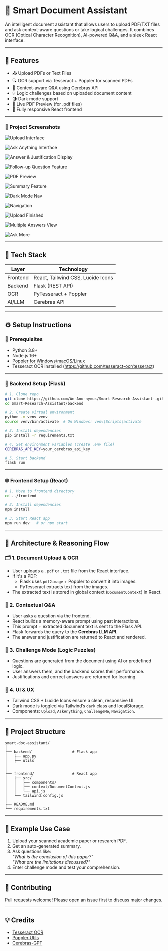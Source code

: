 # 🧠 Smart Document Assistant

An intelligent document assistant that allows users to upload PDF/TXT files and ask context-aware questions or take logical challenges. It combines OCR (Optical Character Recognition), AI-powered Q&A, and a sleek React interface.

---

## 🚀 Features

- 📤 Upload PDFs or Text Files
- 🔍 OCR support via Tesseract + Poppler for scanned PDFs
- 🧠 Context-aware Q&A using Cerebras API
- 💡 Logic challenges based on uploaded document content
- 🌗 Dark mode support
- 📄 Live PDF Preview (for .pdf files)
- 🧭 Fully responsive React frontend

---
### 📸 Project Screenshots

![Upload Interface](https://github.com/An-Ano-nymus/Smart-Research-Assistant-/blob/main/IMAGES%20OF%20PROJECT/Screenshot%202025-06-21%20234259.png?raw=true)

![Ask Anything Interface](https://github.com/An-Ano-nymus/Smart-Research-Assistant-/blob/main/IMAGES%20OF%20PROJECT/Screenshot%202025-06-21%20234334.png?raw=true)

![Answer & Justification Display](https://github.com/An-Ano-nymus/Smart-Research-Assistant-/blob/main/IMAGES%20OF%20PROJECT/Screenshot%202025-06-21%20234704.png?raw=true)

![Follow-up Question Feature](https://github.com/An-Ano-nymus/Smart-Research-Assistant-/blob/main/IMAGES%20OF%20PROJECT/Screenshot%202025-06-21%20234730.png?raw=true)

![PDF Preview](https://github.com/An-Ano-nymus/Smart-Research-Assistant-/blob/main/IMAGES%20OF%20PROJECT/Screenshot%202025-06-21%20234808.png?raw=true)

![Summary Feature](https://github.com/An-Ano-nymus/Smart-Research-Assistant-/blob/main/IMAGES%20OF%20PROJECT/Screenshot%202025-06-21%20234821.png?raw=true)

![Dark Mode Nav](https://github.com/An-Ano-nymus/Smart-Research-Assistant-/blob/main/IMAGES%20OF%20PROJECT/Screenshot%202025-06-21%20234852.png?raw=true)

![Navigation](https://github.com/An-Ano-nymus/Smart-Research-Assistant-/blob/main/IMAGES%20OF%20PROJECT/Screenshot%202025-06-21%20234916.png?raw=true)

![Upload Finished](https://github.com/An-Ano-nymus/Smart-Research-Assistant-/blob/main/IMAGES%20OF%20PROJECT/Screenshot%202025-06-21%20234940.png?raw=true)

![Multiple Answers View](https://github.com/An-Ano-nymus/Smart-Research-Assistant-/blob/main/IMAGES%20OF%20PROJECT/Screenshot%202025-06-21%20234950.png?raw=true)

![Ask More](https://github.com/An-Ano-nymus/Smart-Research-Assistant-/blob/main/IMAGES%20OF%20PROJECT/Screenshot%202025-06-21%20235135.png?raw=true)

---
## 🧰 Tech Stack

| Layer      | Technology            |
|------------|------------------------|
| Frontend   | React, Tailwind CSS, Lucide Icons |
| Backend    | Flask (REST API)       |
| OCR        | PyTesseract + Poppler  |
| AI/LLM     | Cerebras API           |

---

## ⚙️ Setup Instructions

### 🔧 Prerequisites

- Python 3.8+
- Node.js 16+
- [Poppler for Windows/macOS/Linux](https://github.com/oschwartz10612/poppler-windows/releases/)
- Tesseract OCR installed (https://github.com/tesseract-ocr/tesseract)

---

### 🧠 Backend Setup (Flask)

```bash
# 1. Clone repo
git clone https://github.com/An-Ano-nymus/Smart-Research-Assistant-.git
cd Smart-Research-Assistant/backend

# 2. Create virtual environment
python -m venv venv
source venv/bin/activate  # On Windows: venv\Scripts\activate

# 3. Install dependencies
pip install -r requirements.txt

# 4. Set environment variables (create .env file)
CEREBRAS_API_KEY=your_cerebras_api_key

# 5. Start backend
flask run
```

---

### 🌐 Frontend Setup (React)

```bash
# 1. Move to frontend directory
cd ../frontend

# 2. Install dependencies
npm install

# 3. Start React app
npm run dev   # or npm start
```

---

## 🧠 Architecture & Reasoning Flow

### 🗂️ 1. **Document Upload & OCR**

- User uploads a `.pdf` or `.txt` file from the React interface.
- If it's a PDF:
  - Flask uses `pdf2image` + Poppler to convert it into images.
  - PyTesseract extracts text from the images.
- The extracted text is stored in global context (`DocumentContext`) in React.

### 🧠 2. **Contextual Q&A**

- User asks a question via the frontend.
- React builds a memory-aware prompt using past interactions.
- This prompt + extracted document text is sent to the Flask API.
- Flask forwards the query to the **Cerebras LLM API**.
- The answer and justification are returned to React and rendered.

### 🧩 3. **Challenge Mode (Logic Puzzles)**

- Questions are generated from the document using AI or predefined logic.
- User answers them, and the backend scores their performance.
- Justifications and correct answers are returned for learning.

### 🎨 4. **UI & UX**

- Tailwind CSS + Lucide Icons ensure a clean, responsive UI.
- Dark mode is toggled via Tailwind’s `dark` class and localStorage.
- Components: `Upload`, `AskAnything`, `ChallengeMe`, `Navigation`.

---

## 📁 Project Structure

```
smart-doc-assistant/
│
├── backend/                  # Flask app
│   ├── app.py
│   ├── utils
│   
│
├── frontend/                 # React app
│   ├── src/
│   │   ├── components/
│   │   ├── context/DocumentContext.js
│   │   └── api.js
│   └── tailwind.config.js
│
├── README.md
└── requirements.txt
```

---

## 🧪 Example Use Case

1. Upload your scanned academic paper or research PDF.
2. Get an auto-generated summary.
3. Ask questions like:  
   *"What is the conclusion of this paper?"*  
   *"What are the limitations discussed?"*
4. Enter challenge mode and test your comprehension.

---

## 🤝 Contributing

Pull requests welcome! Please open an issue first to discuss major changes.


---

## 💡 Credits

- [Tesseract OCR](https://github.com/tesseract-ocr/tesseract)
- [Poppler Utils](https://poppler.freedesktop.org/)
- [Cerebras-GPT](https://www.cerebras.net/)
